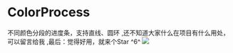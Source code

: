 # ColorProcess
不同颜色分段的进度条，支持直线、圆环
,还不知道大家什么在项目有什么用处，可以留言给我
,最后：觉得好用，就来个Star ^6^
![](https://github.com/ruanch/ColorProcess/blob/master/ColorProcess/screenshots/demo.png)


